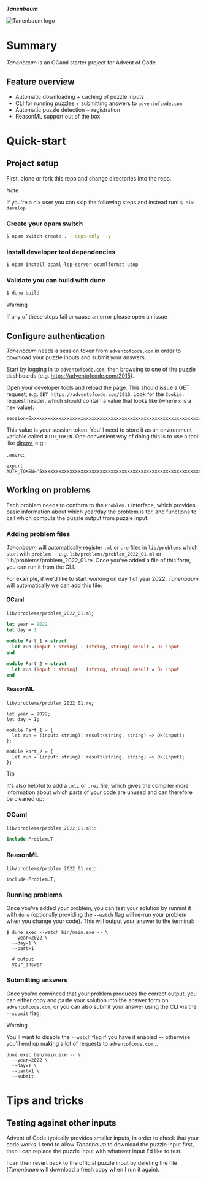 **_Tanenbaum_**

![Tanenbaum logo](https://github.com/Sixstring982/tanenbaum/blob/main/public/logo.webp?raw=true "Tanenbaum logo")

# Summary

_Tanenbaum_ is an OCaml starter project for Advent of Code.

## Feature overview

- Automatic downloading + caching of puzzle inputs
- CLI for running puzzles + submitting answers to `adventofcode.com`
- Automatic puzzle detection + registration
- ReasonML support out of the box

# Quick-start

## Project setup

First, clone or fork this repo and change directories into the repo.

> [!NOTE]  
> If you're a nix user you can skip the following steps and instead run:
> `$ nix develop`

### Create your opam switch

```bash
$ opam switch create . --deps-only --y
```

### Install developer tool dependencies

```bash
$ opam install ocaml-lsp-server ocamlformat utop
```

### Validate you can build with dune

```bash
$ dune build
```

> [!WARNING]
> If any of these steps fail or cause an error please open an issue

## Configure authentication

_Tanenbaum_ needs a session token from `adventofcode.com` in order to download
your puzzle inputs and submit your answers.

Start by logging in to `adventofcode.com`, then browsing to one of the puzzle
dashboards (e.g. https://adventofcode.com/2015).

Open your developer tools and reload the page. This should issue a GET request,
e.g. `GET https://adventofcode.com/2015`. Look for the `Cookie: ` request
header, which should contain a value that looks like (where `x` is a hex value):

```
session=5xxxxxxxxxxxxxxxxxxxxxxxxxxxxxxxxxxxxxxxxxxxxxxxxxxxxxxxxxxxxxxxxxxxxxxxxxxxxxxxxxxxxxxxxxxxxxxxxxxxxxxxxxxxxxxxxxxxxxxxxxxxxxx5
```

This value is your session token. You'll need to store it as an environment
variable called `AUTH_TOKEN`. One convenient way of doing this is to use a tool
like [direnv](https://direnv.net/), e.g.:

`.envrc`:

```shell
export AUTH_TOKEN="5xxxxxxxxxxxxxxxxxxxxxxxxxxxxxxxxxxxxxxxxxxxxxxxxxxxxxxxxxxxxxxxxxxxxxxxxxxxxxxxxxxxxxxxxxxxxxxxxxxxxxxxxxxxxxxxxxxxxxxxxxxxxxx5"
```

## Working on problems

Each problem needs to conform to the `Problem.T` interface, which provides basic
information about which year/day the problem is for, and functions to call which
compute the puzzle output from puzzle input.

### Adding problem files

_Tanenbaum_ will automatically register `.ml` or `.re` files in `lib/problems` which start
with `problem` -- e.g. `lib/problems/problem_2022_01.ml` or `lib/problems/problem_2022_01.re.
Once you've added a file of this form, you can run it from the CLI.

For example, if we'd like to start working on day 1 of year 2022, _Tanenbaum_
will automatically we can add this file:

#### OCaml

`lib/problems/problem_2022_01.ml`;

```ocaml
let year = 2022
let day = 1

module Part_1 = struct
  let run (input : string) : (string, string) result = Ok input
end

module Part_2 = struct
  let run (input : string) : (string, string) result = Ok input
end
```

#### ReasonML

`lib/problems/problem_2022_01.re`;

```reason
let year = 2022;
let day = 1;

module Part_1 = {
  let run = (input: string): result(string, string) => Ok(input);
};

module Part_2 = {
  let run = (input: string): result(string, string) => Ok(input);
};
```

> [!TIP]
> It's also helpful to add a `.mli` or `.rei` file, which gives the compiler more
> information about which parts of your code are unused and can therefore be
> cleaned up:

### OCaml

`lib/problems/problem_2022_01.mli`:

```ocaml
include Problem.T
```

### ReasonML

`lib/problems/problem_2022_01.rei`:

```reason
include Problem.T;
```

### Running problems

Once you've added your problem, you can test your solution by runnint it with `dune` (optionally providing
the `--watch` flag will re-run your problem when you change your code). This will output your answer to the terminal:

```shell
$ dune exec --watch bin/main.exe -- \
  --year=2022 \
  --day=1 \
  --part=1

  # output 
  your_answer
```

### Submitting answers

Once you're convinced that your problem produces the correct output, you can
either copy and paste your solution into the answer form on `adventofcode.com`, 
or you can also submit your answer using the CLI via the `--submit` flag.

> [!WARNING]
> You'll want to disable the `--watch` flag if you have it enabled -- otherwise
> you'll end up making a lot of requests to `adventofcode.com`...

```shell
dune exec bin/main.exe -- \
  --year=2022 \
  --day=1 \
  --part=1 \
  --submit
```

# Tips and tricks

## Testing against other inputs

Advent of Code typically provides smaller inputs, in order to check that your
code works. I tend to allow _Tanenbaum_ to download the puzzle input first, then
I can replace the puzzle input with whatever input I'd like to test.

I can then revert back to the official puzzle input by deleting the file
(_Tanenbaum_ will download a fresh copy when I run it again).

